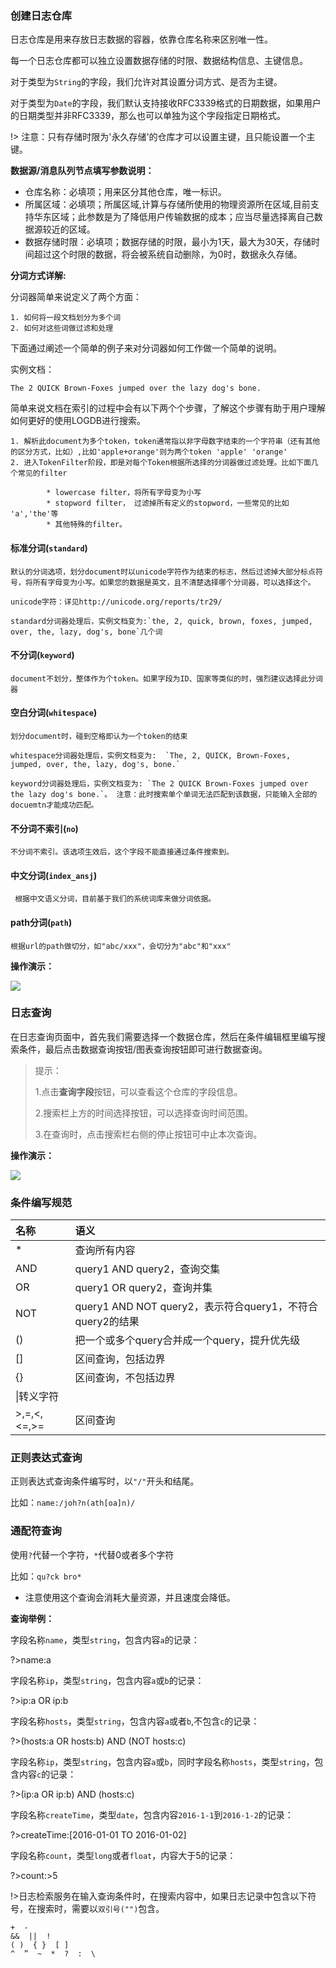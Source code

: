 ### 创建日志仓库

日志仓库是用来存放日志数据的容器，依靠仓库名称来区别唯一性。

每一个日志仓库都可以独立设置数据存储的时限、数据结构信息、主键信息。

对于类型为`String`的字段，我们允许对其设置分词方式、是否为主键。

对于类型为`Date`的字段，我们默认支持接收RFC3339格式的日期数据，如果用户的日期类型并非RFC3339，那么也可以单独为这个字段指定日期格式。

!> 注意：只有存储时限为'永久存储'的仓库才可以设置主键，且只能设置一个主键。

**数据源/消息队列节点填写参数说明：**

* 仓库名称：必填项；用来区分其他仓库，唯一标识。
* 所属区域：必填项；所属区域,计算与存储所使用的物理资源所在区域,目前支持华东区域；此参数是为了降低用户传输数据的成本；应当尽量选择离自己数据源较近的区域。
* 数据存储时限：必填项；数据存储的时限，最小为1天，最大为30天，存储时间超过这个时限的数据，将会被系统自动删除，为0时，数据永久存储。


**分词方式详解:**

分词器简单来说定义了两个方面：

	1. 如何将一段文档划分为多个词
	2. 如何对这些词做过滤和处理

	
下面通过阐述一个简单的例子来对分词器如何工作做一个简单的说明。

实例文档：
	
	The 2 QUICK Brown-Foxes jumped over the lazy dog's bone.


简单来说文档在索引的过程中会有以下两个个步骤，了解这个步骤有助于用户理解如何更好的使用LOGDB进行搜索。

	1. 解析此document为多个token，token通常指以非字母数字结束的一个字符串（还有其他的区分方式，比如）,比如'apple+orange'则为两个token 'apple' 'orange'
	2. 进入TokenFilter阶段，即是对每个Token根据所选择的分词器做过滤处理。比如下面几个常见的filter
			
			* lowercase filter，将所有字母变为小写
			* stopword filter， 过滤掉所有定义的stopword，一些常见的比如 'a','the'等
			* 其他特殊的filter。


#### 标准分词(`standard`)
	
	默认的分词选项，划分document时以unicode字符作为结束的标志，然后过滤掉大部分标点符号，将所有字母变为小写。如果您的数据是英文，且不清楚选择哪个分词器，可以选择这个。
	
	unicode字符：详见http://unicode.org/reports/tr29/
		
	standard分词器处理后，实例文档变为:`the, 2, quick, brown, foxes, jumped, over, the, lazy, dog's, bone`几个词

#### 不分词(`keyword`)
	document不划分，整体作为个token。如果字段为ID、国家等类似的时，强烈建议选择此分词器

#### 空白分词(`whitespace`)
	划分document时，碰到空格即认为一个token的结束
	
	whitespace分词器处理后，实例文档变为:  `The, 2, QUICK, Brown-Foxes, jumped, over, the, lazy, dog's, bone.`
	
	keyword分词器处理后，实例文档变为: `The 2 QUICK Brown-Foxes jumped over the lazy dog's bone.`。 注意：此时搜索单个单词无法匹配到该数据，只能输入全部的docuemtn才能成功匹配。

#### 不分词不索引(`no`)
	不分词不索引。该选项生效后，这个字段不能直接通过条件搜索到。
	
#### 中文分词(`index_ansj`)
	 根据中文语义分词，目前基于我们的系统词库来做分词依据。

#### path分词(`path`)
    根据url的path做切分，如"abc/xxx"，会切分为"abc"和"xxx"


**操作演示：**

![](_media/logdb1.gif)

### 日志查询

在日志查询页面中，首先我们需要选择一个数据仓库，然后在条件编辑框里编写搜索条件，最后点击数据查询按钮/图表查询按钮即可进行数据查询。

> 提示：
> 
> 1.点击**查询字段**按钮，可以查看这个仓库的字段信息。
> 
> 2.搜索栏上方的时间选择按钮，可以选择查询时间范围。
> 
> 3.在查询时，点击搜索栏右侧的停止按钮可中止本次查询。

**操作演示：**

![](_media/logdb2.gif)

### 条件编写规范

|名称|语义|
|:--|:--|
|*|查询所有内容|
|AND|query1 AND query2，查询交集|
|OR	|query1 OR query2，查询并集|
|NOT|query1 AND NOT query2，表示符合query1，不符合query2的结果|
|()	|把一个或多个query合并成一个query，提升优先级|
|[]	|区间查询，包括边界|
|{}|区间查询，不包括边界|
|\|转义字符|
|>,=,<,<=,>=|区间查询|

### 正则表达式查询
正则表达式查询条件编写时，以`"/"`开头和结尾。

比如：`name:/joh?n(ath[oa]n)/`

### 通配符查询
使用`?`代替一个字符，`*`代替0或者多个字符

比如：`qu?ck bro*`

* 注意使用这个查询会消耗大量资源，并且速度会降低。


**查询举例：**

字段名称`name`，类型`string`，包含内容`a`的记录：

?>name:a

字段名称`ip`，类型`string`，包含内容`a`或`b`的记录：

?>ip:a OR ip:b

字段名称`hosts`，类型`string`，包含内容`a`或者`b`,不包含`c`的记录：

?>(hosts:a OR hosts:b) AND (NOT hosts:c)

字段名称`ip`，类型`string`，包含内容`a`或`b`，同时字段名称`hosts`，类型`string`，包含内容`c`的记录：

?>(ip:a OR ip:b) AND (hosts:c)

字段名称`createTime`，类型`date`，包含内容`2016-1-1`到`2016-1-2`的记录：

?>createTime:[2016-01-01 TO 2016-01-02]

字段名称`count`，类型`long`或者`float`，内容大于5的记录： 

?>count:>5


!>日志检索服务在输入查询条件时，在搜索内容中，如果日志记录中包含以下符号，在搜索时，需要以`双引号("")`包含。

```
+  -  
&&  ||  !
( )  { }  [ ] 
^  ”  ~  *  ?  :  \
```


